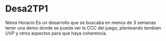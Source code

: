 # Desa2TP1
Nieva Horacio
Es un desarrollo que se buscaba en menos de 3 semanas tener una demo donde se pueda ver la CCC del juego, planteando tambien UVP y otros aspectos para que haya coherencia.
